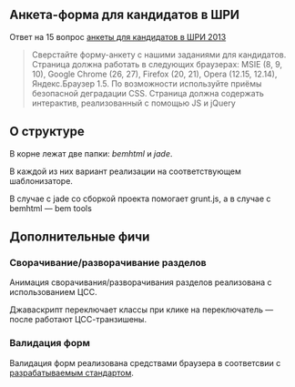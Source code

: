## Анкета-форма для кандидатов в ШРИ

Ответ на 15 вопрос [анкеты для кандидатов в ШРИ 2013](http://company.yandex.ru/job/vacancies/shri_2013.xml)

> Сверстайте форму-анкету с нашими заданиями для кандидатов. Страница должна работать в следующих браузерах: MSIE (8, 9, 10), Google Chrome (26, 27), Firefox (20, 21), Opera (12.15, 12.14), Яндекс.Браузер 1.5. По возможности используйте приёмы безопасной деградации CSS. Страница должна содержать интерактив, реализованный с помощью JS и jQuery

## О структуре

В корне лежат две папки: *bemhtml* и *jade*.

В каждой из них вариант реализации на соответствующем шаблонизаторе.

В случае с jade со сборкой проекта помогает grunt.js, а в случае с bemhtml — bem tools  

## Дополнительные фичи

### Сворачивание/разворачивание разделов

Анимация сворачивания/разворачивания разделов реализована с использованием ЦСС. 

Джаваскрипт переключает классы при клике на переключатель — после работают ЦСС-транзишены.

### Валидация форм

Валидация форм реализована средствами браузера в соответсвии с [разрабатываемым стандартом](http://www.whatwg.org/specs/web-apps/current-work/).
